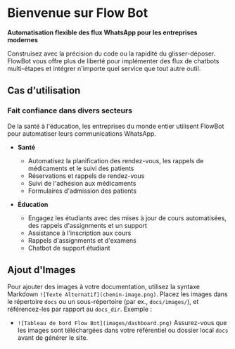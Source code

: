 # Bienvenue sur Flow Bot

**Automatisation flexible des flux WhatsApp pour les entreprises modernes**

Construisez avec la précision du code ou la rapidité du glisser-déposer. FlowBot vous offre plus de liberté pour implémenter des flux de chatbots multi-étapes et intégrer n'importe quel service que tout autre outil.

## Cas d'utilisation

### Fait confiance dans divers secteurs

De la santé à l'éducation, les entreprises du monde entier utilisent FlowBot pour automatiser leurs communications WhatsApp.

- **Santé**

  - Automatisez la planification des rendez-vous, les rappels de médicaments et le suivi des patients
  - Réservations et rappels de rendez-vous
  - Suivi de l'adhésion aux médicaments
  - Formulaires d'admission des patients

- **Éducation**
  - Engagez les étudiants avec des mises à jour de cours automatisées, des rappels d'assignments et un support
  - Assistance à l'inscription aux cours
  - Rappels d'assignments et d'examens
  - Chatbot de support étudiant

## Ajout d'Images

Pour ajouter des images à votre documentation, utilisez la syntaxe Markdown `![Texte Alternatif](chemin-image.png)`. Placez les images dans le répertoire `docs` ou un sous-répertoire (par ex., `docs/images/`), et référencez-les par rapport au `docs_dir`. Exemple :

- `![Tableau de bord Flow Bot](images/dashboard.png)`
  Assurez-vous que les images sont téléchargées dans votre référentiel ou dossier local `docs` avant de générer le site.

